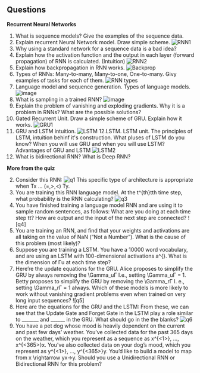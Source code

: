 ## Questions

**Recurrent Neural Networks**

1. What is sequence models? Give the examples of the sequence data.
2. Explain recurrent Neural Network model. Draw simple scheme.
![RNN1](https://github.com/OzmundSedler/Deep-Learning-Coursera/blob/master/5%20Sequence%20Models/week%201/Building%20a%20RNN/images/Screenshot%202020-05-13%20at%2007.44.00.png)
3. Why using a standard network for a sequence data is a bad idea?
4. Explain how the activation function and the output in each layer (forward propagation) of RNN is calculated. (Intuition)
![RNN2](https://github.com/OzmundSedler/Deep-Learning-Coursera/blob/master/5%20Sequence%20Models/week%201/Building%20a%20RNN/images/Screenshot%202020-05-13%20at%2007.46.27.png)
5. Explain how backpropagation in RNN works.
![Backprop](https://github.com/OzmundSedler/Deep-Learning-Coursera/blob/master/5%20Sequence%20Models/week%201/Building%20a%20RNN/images/Screenshot%202020-05-13%20at%2007.47.56.png)
6. Types of RNNs: Many-to-many, Many-to-one, One-to-many. Givу examples of tasks for each of them.
![RNN types](https://github.com/OzmundSedler/Deep-Learning-Coursera/blob/master/5%20Sequence%20Models/week%201/Building%20a%20RNN/images/Screenshot%202020-05-13%20at%2007.50.00.png)
7. Language model and sequence generation. Types of language models. 
![image](https://github.com/OzmundSedler/Deep-Learning-Coursera/blob/master/5%20Sequence%20Models/week%201/Building%20a%20RNN/images/Screenshot%202020-05-13%20at%2007.52.04.png)
8. What is sampling in a trained RNN?
![image](https://github.com/OzmundSedler/Deep-Learning-Coursera/blob/master/5%20Sequence%20Models/week%201/Building%20a%20RNN/images/Screenshot%202020-05-13%20at%2007.54.49.png)
9. Explain the problem of vanishing and exploding gradients. Why it is a problem in RNNs? What are the possible solutions?
10. Gated Recurrent Unit. Draw a simple scheme of GRU. Explain how it works.
![GRU1](https://github.com/OzmundSedler/Deep-Learning-Coursera/blob/master/5%20Sequence%20Models/week%201/Building%20a%20RNN/images/Screenshot%202020-05-13%20at%2008.00.52.png)
11. GRU and LSTM intuition.
![LSTM](https://github.com/OzmundSedler/Deep-Learning-Coursera/blob/master/5%20Sequence%20Models/week%201/Building%20a%20RNN/images/Screenshot%202020-05-14%20at%2007.43.33.png)
12.LSTM. LSTM unit. The principles of LSTM, intuition behinf it's construction. 
What pluses of LSTM do you know? When you will use GRU and when you will use LSTM? Advantages of GRU and LSTM
![LSTM2](https://github.com/OzmundSedler/Deep-Learning-Coursera/blob/master/5%20Sequence%20Models/week%201/Building%20a%20RNN/images/Screenshot%202020-05-14%20at%2007.44.44.png)
13. What is bidirectional RNN? What is Deep RNN?

**More from the quiz**

2. Consider this RNN:
![q1](https://github.com/OzmundSedler/Deep-Learning-Coursera/blob/master/5%20Sequence%20Models/week%201/Building%20a%20RNN/images/Screenshot%202020-05-14%20at%2007.49.13.png)
This specific type of architecture is appropriate when Tx ... (=,>,<) Ty.
4. You are training this RNN language model. At the t^{th}tth time step, what probability is the RNN calculating?
![q3](https://github.com/OzmundSedler/Deep-Learning-Coursera/blob/master/5%20Sequence%20Models/week%201/Building%20a%20RNN/images/Screenshot%202020-05-14%20at%2007.49.53.png)
5. You have finished training a language model RNN and are using it to sample random sentences, as follows:
What are you doing at each time step tt? How are output and the input of the next step are connected?
![q4]
6. You are training an RNN, and find that your weights and activations are all taking on the value of NaN (“Not a Number”). What is the cause of this problem (most likely)?
7. Suppose you are training a LSTM. You have a 10000 word vocabulary, and are using an LSTM with 100-dimensional activations a^{<t>}. What is the dimension of Γu at each time step?
8. Here’re the update equations for the GRU. Alice proposes to simplify the GRU by always removing the \Gamma_uΓ I.e., setting \Gamma_uΓ = 1. Betty proposes to simplify the GRU by removing the \Gamma_rΓ I. e., setting \Gamma_rΓ  = 1 always. Which of these models is more likely to work without vanishing gradient problems even when trained on very long input sequences?
![q5]
9. Here are the equations for the GRU and the LSTM: From these, we can see that the Update Gate and Forget Gate in the LSTM play a role similar to _______ and ______ in the GRU. What should go in the the blanks?
![q6](https://github.com/OzmundSedler/Deep-Learning-Coursera/blob/master/5%20Sequence%20Models/week%201/Building%20a%20RNN/images/Screenshot%202020-05-14%20at%2007.57.34.png)
10. You have a pet dog whose mood is heavily dependent on the current and past few days’ weather. You’ve collected data for the past 365 days on the weather, which you represent as a sequence as x^{<1>}, …, x^{<365>}x. You’ve also collected data on your dog’s mood, which you represent as y^{<1>}, …, y^{<365>}y. You’d like to build a model to map from x \rightarrow yx→y. Should you use a Unidirectional RNN or Bidirectional RNN for this problem?
